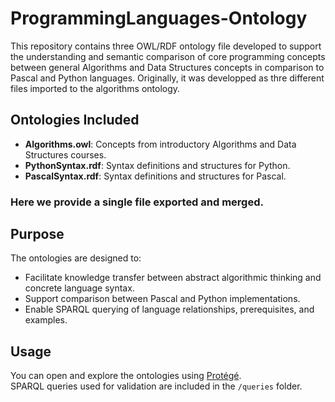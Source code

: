 # ProgrammingLanguages-Ontology

This repository contains three OWL/RDF ontology file developed to support the understanding and semantic comparison of core programming concepts between general Algorithms and Data Structures concepts in comparison to Pascal and Python languages.
Originally, it was developped as thre different files imported to the algorithms ontology.
## Ontologies Included
- **Algorithms.owl**: Concepts from introductory Algorithms and Data Structures courses.
- **PythonSyntax.rdf**: Syntax definitions and structures for Python.
- **PascalSyntax.rdf**: Syntax definitions and structures for Pascal.

### Here we provide a single file exported and merged.

## Purpose
The ontologies are designed to:
- Facilitate knowledge transfer between abstract algorithmic thinking and concrete language syntax.
- Support comparison between Pascal and Python implementations.
- Enable SPARQL querying of language relationships, prerequisites, and examples.

## Usage
You can open and explore the ontologies using [Protégé](https://protege.stanford.edu/).  
SPARQL queries used for validation are included in the `/queries` folder.

